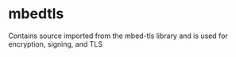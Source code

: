 # mbedtls

Contains source imported from the mbed-tls library and is used for encryption, signing, and TLS